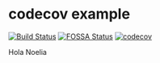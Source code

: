 # codecov example
[![Build Status](https://www.travis-ci.com/pentarix1996/codecov-example.svg?branch=main)](https://www.travis-ci.com/pentarix1996/codecov-example)
[![FOSSA Status](https://app.fossa.com/api/projects/git%2Bgithub.com%2Fpentarix1996%2Fcodecov-example.svg?type=shield)](https://app.fossa.com/projects/git%2Bgithub.com%2Fpentarix1996%2Fcodecov-example?ref=badge_shield)
[![codecov](https://codecov.io/gh/pentarix1996/codecov-example/branch/master/graph/badge.svg)](https://codecov.io/gh/pentarix1996/codecov-example)

Hola Noelia
